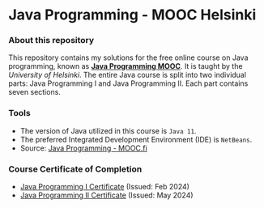 # Java Programming - MOOC Helsinki

### About this repository
This repository contains my solutions for the free online course on Java programming, known as **[Java Programming MOOC](https://java-programming.mooc.fi/)**. It is taught by the *University of Helsinki*. The entire Java course is split into two individual parts: Java Programming I and Java Programming II. Each part contains seven sections.

### Tools
* The version of Java utilized in this course is `Java 11`.<br>
* The preferred Integrated Development Environment (IDE) is `NetBeans`.<br>
* Source: [Java Programming - MOOC.fi](https://java-programming.mooc.fi/)

### Course Certificate of Completion
* [Java Programming I Certificate](https://certificates.mooc.fi/validate/87dnw34xbp2) (Issued: Feb 2024)
* [Java Programming II Certificate](https://certificates.mooc.fi/validate/16nqnf28jb1) (Issued: May 2024)
